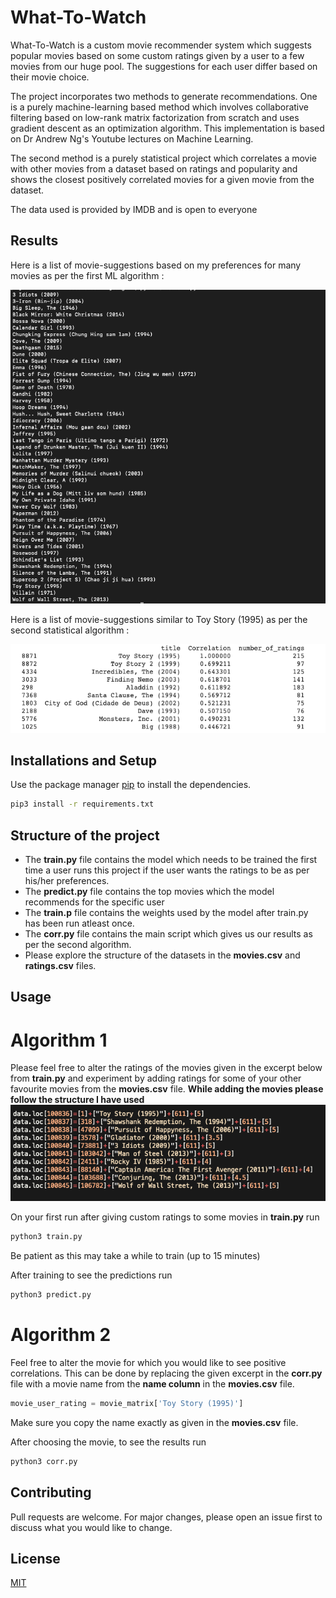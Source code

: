 # What-To-Watch

What-To-Watch is a custom movie recommender system which suggests popular movies based on some custom ratings given by a user to a few movies from our huge pool. The suggestions for each user differ based on their movie choice.  

The project incorporates two methods to generate recommendations. One is a purely machine-learning based method which involves collaborative filtering based on low-rank matrix factorization from scratch and uses gradient descent as an optimization algorithm. This implementation is based on Dr Andrew Ng's Youtube lectures on Machine Learning.

The second method is a purely statistical project which correlates a movie with other movies from a dataset based on ratings and popularity and shows the closest positively correlated movies for a given movie from the dataset.

The data used is provided by IMDB and is open to everyone

## Results

Here is a list of movie-suggestions based on my preferences for many movies as per the first ML algorithm :

 

![Suggestions](./docs/images/result.png) 

Here is a list of movie-suggestions similar to Toy Story (1995)  as per the second statistical algorithm :

 
![Suggestions](./result2.png) 


## Installations and Setup




Use the package manager [pip](https://pip.pypa.io/en/stable/) to install the dependencies.




```bash
pip3 install -r requirements.txt
```
## Structure of the project
- The **train.py** file contains the model which needs to be trained the first time a user runs this project if the user wants the ratings to be as per his/her preferences. 
- The **predict.py** file contains the top movies which the model recommends for the specific user 
- The **train.p** file contains the weights used by the model after train.py has been run atleast once.
- The **corr.py** file contains the main script which gives us our results as per the second algorithm.
- Please explore the structure of the datasets in the **movies.csv** and **ratings.csv** files.

## Usage
# Algorithm 1
Please feel free to alter the ratings of the movies given in the excerpt below from **train.py** and experiment by adding ratings for some of your other favourite movies from the **movies.csv** file.
**While adding the movies please follow the structure I have used**
![Movies](./docs/images/excerpt.png) 

On your first run after giving custom ratings to some movies in **train.py** run
```python
python3 train.py
```
Be patient as this may take a while to train (up to 15 minutes)

After training to see the predictions run
```python
python3 predict.py
```

# Algorithm 2
Feel free to alter the movie for which you would like to see positive correlations. This can be done by replacing the given excerpt in the **corr.py** file with a movie name from the **name column** in the **movies.csv** file.

```python
movie_user_rating = movie_matrix['Toy Story (1995)']
```
Make sure you copy the name exactly as given in the **movies.csv** file.

After choosing the movie, to see the results run
```python
python3 corr.py
```



## Contributing
Pull requests are welcome. For major changes, please open an issue first to discuss what you would like to change.


## License
[MIT](https://choosealicense.com/licenses/mit/)
